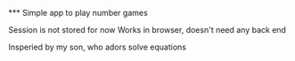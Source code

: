*** Simple app to play number games

Session is not stored for now
Works in browser, doesn't need any back end

Insperied by my son, who adors solve equations